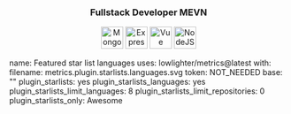<h3 align="center">Fullstack Developer MEVN</h3>

<p align="center">
  <a href="https://www.mongodb.com/" target="_blank" rel="noreferrer"><img src="https://raw.githubusercontent.com/danielcranney/readme-generator/main/public/icons/skills/mongodb-colored.svg" width="40" height="40" alt="MongoDB" /></a>
  <a href="https://expressjs.com/" target="_blank" rel="noreferrer"><img src="https://raw.githubusercontent.com/danielcranney/readme-generator/main/public/icons/skills/express-colored.svg" width="40" height="40" alt="Express" /></a>
  <a href="https://vuejs.org/" target="_blank" rel="noreferrer"><img src="https://raw.githubusercontent.com/danielcranney/readme-generator/main/public/icons/skills/vuejs-colored.svg" width="40" height="40" alt="Vue" /></a>
  <a href="https://nodejs.org/en/" target="_blank" rel="noreferrer"><img src="https://raw.githubusercontent.com/danielcranney/readme-generator/main/public/icons/skills/nodejs-colored.svg" width="40" height="40" alt="NodeJS" /></a>
</p>

name: Featured star list languages
uses: lowlighter/metrics@latest
with:
  filename: metrics.plugin.starlists.languages.svg
  token: NOT_NEEDED
  base: ""
  plugin_starlists: yes
  plugin_starlists_languages: yes
  plugin_starlists_limit_languages: 8
  plugin_starlists_limit_repositories: 0
  plugin_starlists_only: Awesome


